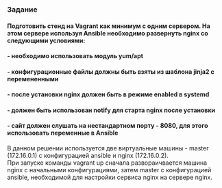 ### Задание
#### Подготовить стенд на Vagrant как минимум с одним сервером. На этом сервере используя Ansible необходимо развернуть nginx со следующими условиями:
#### - необходимо использовать модуль yum/apt
#### - конфигурационные файлы должны быть взяты из шаблона jinja2 с перемененными
#### - после установки nginx должен быть в режиме enabled в systemd
#### - должен быть использован notify для старта nginx после установки
#### - сайт должен слушать на нестандартном порту - 8080, для этого использовать переменные в Ansible

В данном решении используется две виртуальные машины - master (172.16.0.1) с конфигурацией ansible и nginx (172.16.0.2).   
При запуске команды vagrant up сначала развораичвается машина nginx с начальными конфигурациями, затем master c  конфигурацией ansible, необходимой
для настройки сервиса nginx на сервере nginx.
